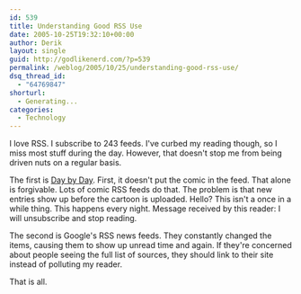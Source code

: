```yaml
---
id: 539
title: Understanding Good RSS Use
date: 2005-10-25T19:32:10+00:00
author: Derik
layout: single
guid: http://godlikenerd.com/?p=539
permalink: /weblog/2005/10/25/understanding-good-rss-use/
dsq_thread_id:
  - "64769847"
shorturl:
  - Generating...
categories:
  - Technology
---
```

I love RSS. I subscribe to 243 feeds. I've curbed my reading though, so I miss most stuff during the day. However, that doesn't stop me from being driven nuts on a regular basis.

The first is [Day by Day](http://daybydaycartoon.com). First, it doesn't put the comic in the feed. That alone is forgivable. Lots of comic RSS feeds do that. The problem is that new entries show up before the cartoon is uploaded. Hello? This isn't a once in a while thing. This happens every night. Message received by this reader: I will unsubscribe and stop reading.

The second is Google's RSS news feeds. They constantly changed the items, causing them to show up unread time and again. If they're concerned about people seeing the full list of sources, they should link to their site instead of polluting my reader.

That is all.
